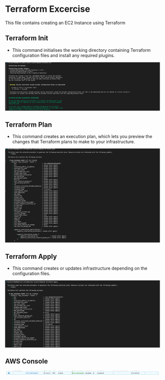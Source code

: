 # Terraform Excercise
This file contains creating an EC2 Instance using Terraform

## Terraform Init
* This command initialises the working directory containing Terraform configuration files and install any required plugins.

![](terraform-init.png)

## Terraform Plan
* This command creates an execution plan, which lets you preview the changes that Terraform plans to make to your infrastructure. 

![](terraform-plan.png)

## Terraform Apply
* This command creates or updates infrastructure depending on the configuration files.

![](terraform-apply.png)

## AWS Console

![](aws%20console.png)


